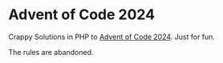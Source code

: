 # Advent of Code 2024
Crappy Solutions in PHP to [Advent of Code 2024](https://adventofcode.com/2024). Just for fun.

The rules are abandoned.
